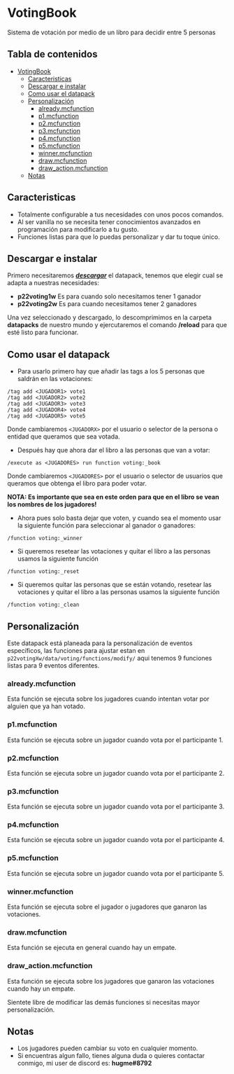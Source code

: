 # VotingBook
 Sistema de votación por medio de un libro para decidir entre 5 personas

## Tabla de contenidos
- [VotingBook](#votingbook)
  * [Caracteristicas](#caracteristicas)
  * [Descargar e instalar](#descargar-e-instalar)
  * [Como usar el datapack](#como-usar-el-datapack)
  * [Personalización](#personalizacion)
    + [already.mcfunction](#alreadymcfunction)
    + [p1.mcfunction](#p1mcfunction)
    + [p2.mcfunction](#p2mcfunction)
    + [p3.mcfunction](#p3mcfunction)
    + [p4.mcfunction](#p4mcfunction)
    + [p5.mcfunction](#p5mcfunction)
    + [winner.mcfunction](#winnermcfunction)
    + [draw.mcfunction](#drawmcfunction)
    + [draw_action.mcfunction](#draw-actionmcfunction)
  * [Notas](#notas)

## Caracteristicas
- Totalmente configurable a tus necesidades con unos pocos comandos.
- Al ser vanilla no se necesita tener conocimientos avanzados en programación para modificarlo a tu gusto.
- Funciones listas para que lo puedas personalizar y dar tu toque único.

## Descargar e instalar
Primero necesitaremos [***descargar***](https://github.com/Julioxidop/VotingBook/releases/tag/1.0 "aquí")  el datapack, tenemos que elegir cual se adapta a nuestras necesidades:
- **p22voting1w** Es para cuando solo necesitamos tener 1 ganador
- **p22voting2w** Es para cuando necesitamos tener 2 ganadores

Una vez seleccionado y descargado, lo descomprimimos en la carpeta **datapacks** de nuestro mundo y ejercutaremos el comando **/reload** para que esté listo para funcionar.

## Como usar el datapack

- Para usarlo primero hay que añadir las tags a los 5 personas que saldrán en las votaciones:

```
/tag add <JUGADOR1> vote1
/tag add <JUGADOR2> vote2
/tag add <JUGADOR3> vote3
/tag add <JUGADOR4> vote4
/tag add <JUGADOR5> vote5
```
Donde cambiaremos `<JUGADORX>` por el usuario o selector de la persona o entidad que queramos que sea votada.

- Después hay que ahora dar el libro a las personas que van a votar:
```
/execute as <JUGADORES> run function voting:_book
```
Donde cambiaremos `<JUGADORES>` por el usuario o selector de usuarios que queramos que obtenga el libro para poder votar.

**NOTA: Es importante que sea en este orden para que en el libro se vean los nombres de los jugadores!**

- Ahora pues solo basta dejar que voten, y cuando sea el momento usar la siguiente función para seleccionar al ganador o ganadores:
```
/function voting:_winner
```

- Si queremos resetear las votaciones y quitar el libro a las personas usamos la siguiente función
```
/function voting:_reset
```

- Si queremos quitar las personas que se están votando, resetear las votaciones y quitar el libro a las personas usamos la siguiente función
```
/function voting:_clean
```


## Personalización
Este datapack está planeada para la personalización de eventos específicos, las funciones para ajustar estan en `p22votingXw/data/voting/functions/modify/` aqui tenemos 9 funciones listas para 9 eventos diferentes.
### already.mcfunction
Esta función se ejecuta sobre los jugadores cuando intentan votar por alguien que ya han votado.
### p1.mcfunction
Esta función se ejecuta sobre un jugador cuando vota por el participante 1.
### p2.mcfunction
Esta función se ejecuta sobre un jugador cuando vota por el participante 2.
### p3.mcfunction
Esta función se ejecuta sobre un jugador cuando vota por el participante 3.
### p4.mcfunction
Esta función se ejecuta sobre un jugador cuando vota por el participante 4.
### p5.mcfunction
Esta función se ejecuta sobre un jugador cuando vota por el participante 5.
### winner.mcfunction
Esta función se ejecuta sobre el jugador o jugadores que ganaron las votaciones.
### draw.mcfunction
Esta función se ejecuta en general cuando hay un empate.
### draw_action.mcfunction
Esta función se ejecuta sobre los jugadores que ganaron las votaciones cuando hay un empate.

Sientete libre de modificar las demás funciones si necesitas mayor personalización.
## Notas
- Los jugadores pueden cambiar su voto en cualquier momento.
- Si encuentras algun fallo, tienes alguna duda o quieres contactar conmigo, mi user de discord es: **hugme#8792**
